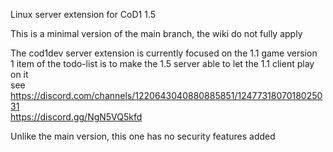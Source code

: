 Linux server extension for CoD1 1.5

This is a minimal version of the main branch, the wiki do not fully apply

The cod1dev server extension is currently focused on the 1.1 game version  
1 item of the todo-list is to make the 1.5 server able to let the 1.1 client play on it  
see https://discord.com/channels/1220643040880885851/1247731807018025031  
https://discord.gg/NgN5VQ5kfd

Unlike the main version, this one has no security features added
